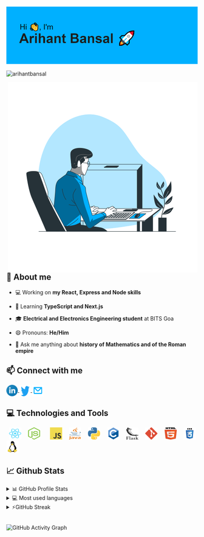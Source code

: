 <!-- <a href="https://arihantbansal.github.io/"><img src="images/dev.svg" width="100%" height="auto"/></a> -->
<!-- May add the top image back again in the future -->
<br />
<!--<h1 align="center">🚀️ Hi there, I'm Arihant! <img src="https://raw.githubusercontent.com/ABSphreak/ABSphreak/master/gifs/Hi.gif" width="30px"></h1> -->
<a href="http://arihantbansal.github.io/" target="_blank"><img src="https://raw.githubusercontent.com/arihantbansal/arihantbansal/main/header.png" /></a>
<!--<h3 align="center">🎯️An undergraduate student at BITS Goa and self taught developer 🚀️</h3> -->
  
<p align="left"> <img src="https://komarev.com/ghpvc/?username=arihantbansal&label=Profile%20views&color=0e75b6&style=flat" alt="arihantbansal" /> </p>

 <img src="images/programming-animate.svg" alt="arihantbansal" align="right" height="500px" />

## 📖 About me

- 💻 Working on **my React, Express and Node skills**

- 🌱 Learning **TypeScript and Next.js**

- 🎓 **Electrical and Electronics Engineering student** at BITS Goa

- 😄 Pronouns: **He/Him**

- 💬 Ask me anything about **history of Mathematics and of the Roman empire**

<!-- -   ⚡ Fun fact  -->

## 📫 Connect with me

<p align="left">  
	<a href="https://linkedin.com/in/arihantbansal" target="blank">
		<img align="center" height="30" width="30" src="images/linkedin.svg" alt="Arihant Bansal | LinkedIn" />
	</a>
	<a href="https://twitter.com/_arihantbansal" target="blank">
		<img align="center" height="30" width="30" src="images/twitter.svg" alt="Arihant Bansal | Twitter" />
	</a>
	<a href="mailto:arihant.bansal@gmail.com">
		<img align="center" height="30" width="30" src="images/mail.svg" alt="Arihant Bansal | Mail" />
  </a>
</p>
  
## 💻 Technologies and Tools
<p align="left"> 
	<code> <img height="32" width="32" src="images/react.svg" /> </code>
	<code> <img height="32" width="32" src="images/nodejs.svg" />  </code>
	<code> <img height="32" width="32" src="images/js.svg" /> </code>
	<code> <img height="32" width="32" src="images/java.svg" /> </code>
	<code> <img height="32" width="32" src="images/python.svg" /> </code>
	<code> <img height="32" width="32" src="images/c.svg" /> </code>
	<code> <img height="32" width="32" src="images/flask.svg" /> </code>
	<code> <img height="32" width="32" src="images/git.svg" /> </code>
	<code> <img height="32" width="32" src="images/html5.svg" /> </code>
	<code> <img height="32" width="32" src="images/css3.svg" /> </code>
	<code> <img height="32" width="32" src="images/linux.svg" /> </code>
</p>  
  
## 📈 Github Stats

<!-- https://github.com/anuraghazra/github-readme-stats -->
<details>
  <summary>📊 GitHub Profile Stats</summary>
  <br/>
  <a href="https://github.com/anuraghazra/github-readme-stats"><img alt="aribantbansal's Github Stats" src="https://github-readme-stats.vercel.app/api?username=arihantbansal&show_icons=true&count_private=true&locale=en&layout=compact&theme=prussian" /></a>
</details>

<details> 
  <summary>💻 Most used languages</summary>
  <br/>
  <a href="https://github.com/anuraghazra/github-readme-stats"><img alt="arihantbansal's Top Languages" src="https://github-readme-stats.vercel.app/api/top-langs/?username=arihantbansal&langs_count=10&layout=compact&theme=prussian" /></a>
  <br/>
  <b>Note:</b> This chart is only a metric of which languages my public code on GitHub consists of and does not reflect my experience or skill level.
</details>

<details>
  <summary>⚡GitHub Streak</summary>
  <br/>
  <a href="https://github.com/DenverCoder1/github-readme-streak-stats"><img alt="arihantbansal's GitHub Streak" src="https://github-readme-streak-stats.herokuapp.com/?user=arihantbansal&theme=prussian" /></a>
</details>
<br />

![GitHub Activity Graph](https://activity-graph.herokuapp.com/graph?username=arihantbansal&theme=react-dark)

<!--<p>&nbsp;<img align="center" src="https://github-readme-stats.vercel.app/api?username=arihantbansal&show_icons=true&locale=en&theme=great-gatsby" alt="arihantbansal" /></p>-->

<!-- <p><img align="center" src="https://github-readme-streak-stats.herokuapp.com/?user=arihantbansal&theme=dark" alt="arihantbansal" /></p> -->

<!-- <p>![Something](https://hit.yhype.me/github/profile?user_id=17180950)</p> -->

<!--
**arihantbansal/arihantbansal** is a ✨ _special_ ✨ repository because its `README.md` (this file) appears on your GitHub profile.

Here are some ideas to get you started:

- 🔭 I’m currently working on ...
- 🌱 I’m currently learning ...
- 👯 I’m looking to collaborate on ...
- 🤔 I’m looking for help with ...
- 💬 Ask me about ...
- 📫 How to reach me: ...
- 😄 Pronouns: ...
- ⚡ Fun fact: ...
-->
